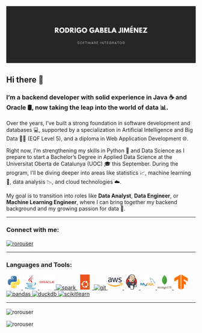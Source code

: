 
<img src="https://github.com/rorouser/rorouser/blob/main/1.png">

## Hi there 👋

### I’m a backend developer with solid experience in Java ☕ and Oracle 🛢️, now taking the leap into the world of data 📊.

Over the years, I’ve built a strong foundation in software development and databases 💻, supported by a specialization in Artificial Intelligence and Big Data 🤖📡 (EQF Level 5), and a diploma in Web Application Development 🌐.

Right now, I’m strengthening my skills in Python 🐍 and Data Science as I prepare to start a Bachelor’s Degree in Applied Data Science at the Universitat Oberta de Catalunya (UOC) 🎓 this September. During the program, I’ll be diving deeper into areas like statistics 📈, machine learning 🧠, data analysis 📉, and cloud technologies ☁️.

My goal is to transition into roles like **Data Analyst**, **Data Engineer**, or **Machine Learning Engineer**, where I can bring together my backend background and my growing passion for data 🚀.

---

<h3 align="left">Connect with me:</h3>
<p align="left">
  <a href="https://www.linkedin.com/in/rodrigo-gabela-jim%C3%A9nez/" target="_blank">
    <img align="center" src="https://raw.githubusercontent.com/rahuldkjain/github-profile-readme-generator/master/src/images/icons/Social/linked-in-alt.svg" alt="rorouser" height="30" width="40" />
  </a>
</p>

---

<h3 align="left">Languages and Tools:</h3>
<p align="left"> 
  <a href="https://www.python.org" target="_blank" rel="noreferrer">
    <img src="https://raw.githubusercontent.com/devicons/devicon/master/icons/python/python-original.svg" alt="python" width="40" height="40"/>
  </a> 
  <a href="https://www.java.com" target="_blank" rel="noreferrer">
    <img src="https://raw.githubusercontent.com/devicons/devicon/master/icons/java/java-original.svg" alt="java" width="40" height="40"/>
  </a> 
  <a href="https://www.oracle.com" target="_blank" rel="noreferrer">
    <img src="https://raw.githubusercontent.com/devicons/devicon/master/icons/oracle/oracle-original.svg" alt="oracle" width="40" height="40"/>
  </a>
  <a href="https://spark.apache.org/" target="_blank" rel="noreferrer">
    <img src="https://spark.apache.org/images/spark-logo-trademark.png" alt="spark" width="40" height="40" />
  </a>
  <a href="https://ubuntu.com/" target="_blank" rel="noreferrer">
    <img src="https://raw.githubusercontent.com/devicons/devicon/master/icons/ubuntu/ubuntu-plain.svg" alt="ubuntu" width="40" height="40" />
  </a>
  <a href="https://git-scm.com/" target="_blank" rel="noreferrer">
    <img src="https://www.vectorlogo.zone/logos/git-scm/git-scm-icon.svg" alt="git" width="40" height="40"/>
  </a>
  <a href="https://aws.amazon.com" target="_blank" rel="noreferrer">
    <img src="https://raw.githubusercontent.com/devicons/devicon/master/icons/amazonwebservices/amazonwebservices-original-wordmark.svg" alt="aws" width="40" height="40"/>
  </a> 
  <a href="https://www.jenkins.io/" target="_blank" rel="noreferrer">
    <img src="https://raw.githubusercontent.com/devicons/devicon/master/icons/jenkins/jenkins-original.svg" alt="jenkins" width="40" height="40" />
  </a>
  <a href="https://www.mysql.com/" target="_blank" rel="noreferrer">
    <img src="https://raw.githubusercontent.com/devicons/devicon/master/icons/mysql/mysql-original-wordmark.svg" alt="mysql" width="40" height="40"/>
  </a>
  <a href="https://www.mongodb.com/" target="_blank" rel="noreferrer">
    <img src="https://raw.githubusercontent.com/devicons/devicon/master/icons/mongodb/mongodb-original-wordmark.svg" alt="mongodb" width="40" height="40"/>
  </a>
    <a href="https://www.tensorflow.org/" target="_blank" rel="noreferrer">
    <img src="https://raw.githubusercontent.com/devicons/devicon/master/icons/tensorflow/tensorflow-original.svg" alt="tensorflow" width="40" height="40" />
  </a>
  <a href="https://pandas.pydata.org/" target="_blank" rel="noreferrer">
    <img src="https://pandas.pydata.org/static/img/pandas_mark.svg" alt="pandas" width="40" height="40" />
  </a>
  <a href="https://duckdb.org/" target="_blank" rel="noreferrer">
    <img src="https://duckdb.org/logo/duckdb-logo.svg" alt="duckdb" width="40" height="40" />
  </a>
  <a href="https://scikit-learn.org/" target="_blank" rel="noreferrer">
    <img src="https://raw.githubusercontent.com/devicons/devicon/master/icons/scikit-learn/scikit-learn-original.svg" alt="scikitlearn" width="40" height="40" />
  </a>
</p>

---

<p>
  <img align="center" src="https://github-readme-stats.vercel.app/api?username=rorouser&show_icons=true&theme=radical" alt="rorouser" />
</p>

<p>
  <img align="center" src="https://github-profile-trophy.vercel.app/?username=rorouser&theme=radical" alt="rorouser" />
</p>
